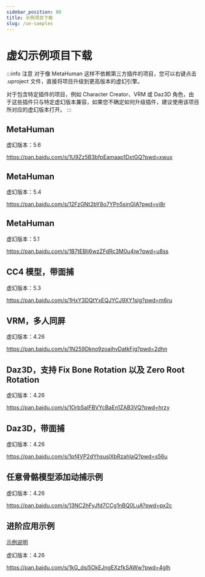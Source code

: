```yaml
---
sidebar_position: 80
title: 示例项目下载
slug: /ue-samples
---	
```


# 虚幻示例项目下载

:::info 注意
对于像 MetaHuman 这样不依赖第三方插件的项目，您可以右键点击 .uproject 文件，直接将项目升级到更高版本的虚幻引擎。

对于包含特定插件的项目，例如 Character Creator、VRM 或 Daz3D 角色，由于这些插件只与特定虚幻版本兼容，如果您不确定如何升级插件，建议使用该项目所对应的虚幻版本打开。
:::

## MetaHuman

虚幻版本：5.6

https://pan.baidu.com/s/1U9Zz5B3bfpEamaap1DxtGQ?pwd=xwux

## MetaHuman

虚幻版本：5.4

https://pan.baidu.com/s/12FzGNt2bY8o7YPn5sinGIA?pwd=vi8r

## MetaHuman

虚幻版本：5.1

https://pan.baidu.com/s/1B7tEBIj6wzZFdRc3M0u4iw?pwd=u8ss

## CC4 模型，带面捕

虚幻版本：5.3

https://pan.baidu.com/s/1HxY3DQtYxEQJYCJ9XY1slg?pwd=m6ru 

## VRM，多人同屏

虚幻版本：4.26

https://pan.baidu.com/s/1N259Dkno9zoaihvDatkFjg?pwd=2dhn

## Daz3D，支持 Fix Bone Rotation 以及 Zero Root Rotation

虚幻版本：4.26

https://pan.baidu.com/s/1OrbSaIFBVYcBaEn1ZAB3VQ?pwd=hrzy 

## Daz3D，带面捕

虚幻版本：4.26

https://pan.baidu.com/s/1pf4VP2dYhsuslXbRzahlaQ?pwd=s56u

## 任意骨骼模型添加动捕示例

虚幻版本：4.26

https://pan.baidu.com/s/13NC2hFyJfd7CCg1nBQ0LuA?pwd=px2c

## 进阶应用示例

[示例说明](/ue-adv)

虚幻版本：4.26

https://pan.baidu.com/s/1kG_dsj5OkEJngEXzfkSAWw?pwd=4glh